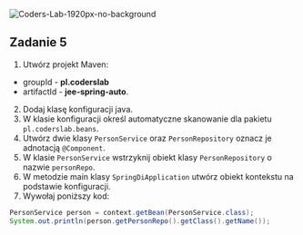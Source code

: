 ![Coders-Lab-1920px-no-background](https://user-images.githubusercontent.com/30623667/104709394-2cabee80-571f-11eb-9518-ea6a794e558e.png)


## Zadanie 5

1. Utwórz projekt Maven:
 - groupId - **pl.coderslab**
 - artifactId - **jee-spring-auto**.
2. Dodaj klasę konfiguracji java.
3. W klasie konfiguracji określ automatyczne skanowanie dla pakietu `pl.coderslab.beans`.
4. Utwórz dwie klasy `PersonService` oraz `PersonRepository` oznacz je adnotacją `@Component`.
5. W klasie `PersonService` wstrzyknij obiekt klasy `PersonRepository` o nazwie `personRepo`.
6. W metodzie main klasy `SpringDiApplication` utwórz obiekt kontekstu na podstawie konfiguracji.
7. Wywołaj poniższy kod:
````java
PersonService person = context.getBean(PersonService.class);
System.out.println(person.getPersonRepo().getClass().getName());
````
